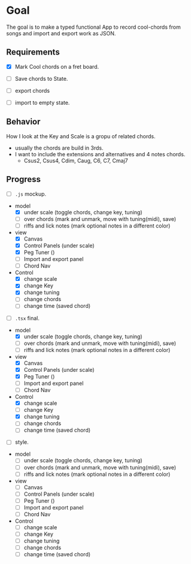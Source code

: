 # Goal

The goal is to make a typed functional App to record cool-chords from songs and import and export work as JSON.

## Requirements

- [x] Mark Cool chords on a fret board.

- [ ] Save chords to State.

- [ ] export chords

- [ ] import to empty state.

## Behavior

How I look at the Key and Scale is a gropu of related chords.
- usually the chords are build in 3rds.
- I want to include the extensions and alternatives and 4 notes chords.
    - Csus2, Csus4, Cdim, Caug, C6, C7, Cmaj7

## Progress

- [ ] `.js` mockup.
* model
    - [x] under scale (toggle chords, change key, tuning)
    - [ ] over chords (mark and unmark, move with tuning(midi), save)
    - [ ] riffs and lick notes (mark optional notes in a different color)
* view
    - [x] Canvas
    - [x] Control Panels (under scale)
    - [x] Peg Tuner ()
    - [ ] Import and export panel
    - [ ] Chord Nav
* Control
    - [x] change scale
    - [x] change Key
    - [x] change tuning
    - [ ] change chords
    - [ ] change time (saved chord)

- [ ] `.tsx` final.
* model
    - [x] under scale (toggle chords, change key, tuning)
    - [ ] over chords (mark and unmark, move with tuning(midi), save)
    - [ ] riffs and lick notes (mark optional notes in a different color)
* view
    - [x] Canvas
    - [x] Control Panels (under scale)
    - [x] Peg Tuner ()
    - [ ] Import and export panel
    - [ ] Chord Nav
* Control
    - [x] change scale
    - [ ] change Key
    - [x] change tuning
    - [ ] change chords
    - [ ] change time (saved chord)

- [ ] style.
* model
    - [ ] under scale (toggle chords, change key, tuning)
    - [ ] over chords (mark and unmark, move with tuning(midi), save)
    - [ ] riffs and lick notes (mark optional notes in a different color)
* view
    - [ ] Canvas
    - [ ] Control Panels (under scale)
    - [ ] Peg Tuner ()
    - [ ] Import and export panel
    - [ ] Chord Nav
* Control
    - [ ] change scale
    - [ ] change Key
    - [ ] change tuning
    - [ ] change chords
    - [ ] change time (saved chord)
